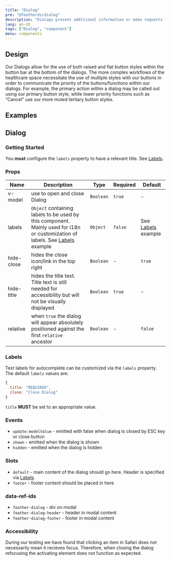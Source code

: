 ```yaml
---
title: "Dialog"
pre: "@featherds/dialog"
description: "Dialogs present additional information or make requests for input."
lang: en-US
tags: ["Dialog", "component"]
menu: components
---
```


## Design

Our Dialogs allow for the use of both raised and flat button styles within the button bar at the bottom of the dialogs. The more complex workflows of the healthcare space necessitate the use of multiple styles with our buttons in order to communicate the priority of the buttons/functions within our dialogs. For example, the primary action within a dialog may be called out using our primary button style, while lower priority functions such as “Cancel” use our more muted tertiary button styles.

## Examples

<Dialog-Examples />

## Dialog

### Getting Started

You **must** configure the `labels` property to have a relevant title. See [Labels](#labels).

### Props

| Name       | Description                                                                                                                             | Type      | Required | Default                       |
| ---------- | --------------------------------------------------------------------------------------------------------------------------------------- | --------- | -------- | ----------------------------- |
| v-model    | use to open and close Dialog                                                                                                            | `Boolean` | `true`   | -                             |
| labels     | `Object` containing labels to be used by this component. Mainly used for i18n or customization of labels. See [Labels](#labels) example | `Object`  | `false`  | See [Labels](#labels) example |
| hide-close | hides the close icon/link in the top right                                                                                              | `Boolean` | -        | `true`                        |
| hide-title | hides the title text. Title text is still needed for accessibility but will not be visually displayed                                   | `Boolean` | `true`   | -                             |
| relative   | when `true` the dialog will appear absolutely positioned against the first `relative` ancestor                                          | `Boolean` | -        | `false`                       |

### Labels

Text labels for autocomplete can be customized via the `labels` property. The default `labels` values are:

```js
{
  title: "REQUIRED",
  close: "Close Dialog"
}
```

`title` **MUST** be set to an appropriate value.

### Events

- `update:modelValue` - emitted with false when dialog is closed by ESC key or close button
- `shown` - emitted when the dialog is shown
- `hidden` - emitted when the dialog is hidden

### Slots

- `default` - main content of the dialog should go here. Header is specified via [Labels](#labels)
- `footer` - footer content should be placed in here

### data-ref-ids

- `feather-dialog` - div on modal
- `feather-dialog-header` - header in modal content
- `feather-dialog-footer` - footer in modal content

### Accessibility

During our testing we have found that clicking an item in Safari does not necessarily mean it recieves focus. Therefore, when closing the dialog refocusing the activating element does not function as expected.
